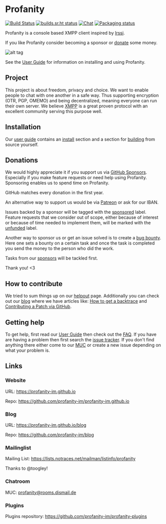 # Profanity
[![Build Status](https://api.travis-ci.org/profanity-im/profanity.png?branch=master)](https://travis-ci.org/profanity-im/profanity) [![builds.sr.ht status](https://builds.sr.ht/~wstrm/profanity.svg)](https://builds.sr.ht/~wstrm/profanity?) [![Chat](https://inverse.chat/badge.svg?room=profanity@rooms.dismail.de)](https://conversations.im/j/profanity@rooms.dismail.de) [![Packaging status](https://repology.org/badge/tiny-repos/profanity.svg)](https://repology.org/project/profanity/versions)

Profanity is a console based XMPP client inspired by [Irssi](http://www.irssi.org/).

If you like Profanity consider becoming a sponsor or [donate](https://profanity-im.github.io/donate.html) some money.

![alt tag](https://profanity-im.github.io/images/prof-1.png)

See the [User Guide](https://profanity-im.github.io/userguide.html) for information on installing and using Profanity.

## Project
This project is about freedom, privacy and choice. We want to enable people to chat with one another in a safe way. Thus supporting encryption (OTR, PGP, OMEMO) and being decentralized, meaning everyone can run their own server. We believe [XMPP](https://xmpp.org/) is a great proven protocol with an excellent community serving this purpose well.

## Installation
Our [user guide](https://profanity-im.github.io/userguide.html) contains an [install](https://profanity-im.github.io/guide/latest/install.html) section and a section for [building](https://profanity-im.github.io/guide/latest/build.html) from source yourself.

## Donations
We would highly appreciate it if you support us via [GitHub Sponsors](https://github.com/sponsors/jubalh/). Especially if you make feature requests or need help using Profanity.
Sponsoring enables us to spend time on Profanity.

GitHub matches every donation in the first year.

An alternative way to support us would be via [Patreon](https://www.patreon.com/jubalh) or ask for our IBAN.

Issues backed by a sponsor will be tagged with the [sponsored](https://github.com/profanity-im/profanity/issues?q=label%3Asponsored+) label.
Feature requests that we consider out of scope, either because of interest or because of time needed to implement them, will be marked with the [unfunded](https://github.com/profanity-im/profanity/issues?q=label%3Aunfunded) label.

Another way to sponsor us or get an issue solved is to create a [bug bounty](https://www.bountysource.com/teams/profanity/issues).
Here one sets a bounty on a certain task and once the task is completed you send the money to the person who did the work.

Tasks from our [sponsors](SPONSORS.md) will be tackled first.

Thank you! <3

## How to contribute
We tried to sum things up on our [helpout](https://profanity-im.github.io/helpout.html) page.
Additionally you can check out our [blog](https://profanity-im.github.io/blog/) where we have articles like:
[How to get a backtrace](https://profanity-im.github.io/blog/post/how-to-get-a-backtrace/) and [Contributing a Patch via GitHub](https://profanity-im.github.io/blog/post/contributing-a-patch-via-github/).

## Getting help
To get help, first read our [User Guide](https://profanity-im.github.io/userguide.html) then check out the [FAQ](https://profanity-im.github.io/faq.html).
If you have are having a problem then first search the [issue tracker](https://github.com/profanity-im/profanity/issues).
If you don't find anything there either come to our [MUC](profanity@rooms.dismail.de) or create a new issue depending on what your problem is.

## Links

### Website
URL: https://profanity-im.github.io

Repo: https://github.com/profanity-im/profanity-im.github.io

### Blog
URL: https://profanity-im.github.io/blog

Repo: https://github.com/profanity-im/blog

### Mailinglist 
Mailing List: https://lists.notraces.net/mailman/listinfo/profanity

Thanks to @toogley!

### Chatroom
MUC: profanity@rooms.dismail.de

### Plugins
Plugins repository: https://github.com/profanity-im/profanity-plugins
